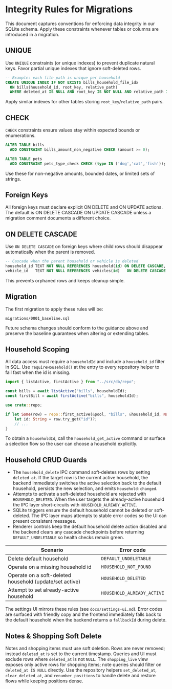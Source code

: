 # Integrity Rules for Migrations

This document captures conventions for enforcing data integrity in our SQLite schema. Apply these constraints whenever tables or columns are introduced in a migration.

## UNIQUE

Use `UNIQUE` constraints (or unique indexes) to prevent duplicate natural keys. Favor partial unique indexes that ignore soft-deleted rows.

```sql
-- Example: each file path is unique per household
CREATE UNIQUE INDEX IF NOT EXISTS bills_household_file_idx
  ON bills(household_id, root_key, relative_path)
  WHERE deleted_at IS NULL AND root_key IS NOT NULL AND relative_path IS NOT NULL;
```

Apply similar indexes for other tables storing `root_key`/`relative_path` pairs.

## CHECK

`CHECK` constraints ensure values stay within expected bounds or enumerations.

```sql
ALTER TABLE bills
  ADD CONSTRAINT bills_amount_non_negative CHECK (amount >= 0);

ALTER TABLE pets
  ADD CONSTRAINT pets_type_check CHECK (type IN ('dog','cat','fish'));
```

Use these for non-negative amounts, bounded dates, or limited sets of strings.

## Foreign Keys

All foreign keys must declare explicit ON DELETE and ON UPDATE actions. The default is ON DELETE CASCADE ON UPDATE CASCADE unless a migration comment documents a different choice.

## ON DELETE CASCADE

Use `ON DELETE CASCADE` on foreign keys where child rows should disappear automatically when the parent is removed.

```sql
-- Cascade when the parent household or vehicle is deleted
household_id TEXT NOT NULL REFERENCES household(id) ON DELETE CASCADE,
vehicle_id   TEXT NOT NULL REFERENCES vehicles(id)   ON DELETE CASCADE
```

This prevents orphaned rows and keeps cleanup simple.

## Migration

The first migration to apply these rules will be:

```
migrations/0001_baseline.sql
```

Future schema changes should conform to the guidance above and preserve the
baseline guarantees when altering or extending tables.

## Household Scoping

All data access must require a `householdId` and include a `household_id`
filter in SQL. Use `requireHousehold()` at the entry to every repository
helper to fail fast when the id is missing.

```ts
import { listActive, firstActive } from "../src/db/repo";

const bills = await listActive("bills", householdId);
const firstBill = await firstActive("bills", householdId);
```

```rust
use crate::repo;

if let Some(row) = repo::first_active(&pool, "bills", &household_id, None).await? {
    let id: String = row.try_get("id")?;
    // ...
}
```

To obtain a `householdId`, call the `household_get_active` command or
surface a selection flow so the user can choose a household explicitly.

## Household CRUD Guards

- The `household_delete` IPC command soft-deletes rows by setting
  `deleted_at`. If the target row is the current active household, the backend
  immediately switches the active selection back to the default household,
  persists the new selection, and emits `household:changed`.
- Attempts to activate a soft-deleted household are rejected with
  `HOUSEHOLD_DELETED`. When the user targets the already-active household the
  IPC layer short-circuits with `HOUSEHOLD_ALREADY_ACTIVE`.
- SQLite triggers ensure the default household cannot be deleted or
  soft-deleted. The IPC layer maps attempts to stable error codes so the UI can
  present consistent messages.
- Renderer controls keep the default household delete action disabled and the
  backend clears any cascade checkpoints before returning `DEFAULT_UNDELETABLE`
  so health checks remain green.

| Scenario | Error code |
| --- | --- |
| Delete default household | `DEFAULT_UNDELETABLE` |
| Operate on a missing household id | `HOUSEHOLD_NOT_FOUND` |
| Operate on a soft-deleted household (update/set active) | `HOUSEHOLD_DELETED` |
| Attempt to set already-active household | `HOUSEHOLD_ALREADY_ACTIVE` |

The settings UI mirrors these rules (see `docs/settings-ui.md`). Error codes are
surfaced with friendly copy and the frontend immediately falls back to the
default household when the backend returns a `fallbackId` during delete.

## Notes & Shopping Soft Delete

Notes and shopping items must use soft deletion. Rows are never removed;
instead `deleted_at` is set to the current timestamp. Queries and UI must
exclude rows where `deleted_at` is not `NULL`. The `shopping_live` view
exposes only active rows for shopping items; note queries should filter on
`deleted_at IS NULL` directly. Use the repository helpers `set_deleted_at`,
`clear_deleted_at`, and `renumber_positions` to handle delete and restore
flows while keeping positions dense.
